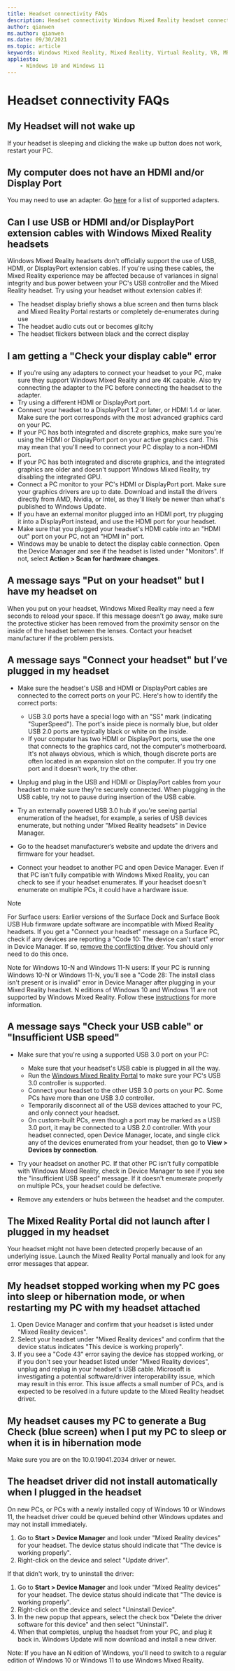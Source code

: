 ```yaml
---
title: Headset connectivity FAQs
description: Headset connectivity Windows Mixed Reality headset connectivity troubleshooting that goes beyond our standard consumer support documentation.
author: qianwen
ms.author: qianwen
ms.date: 09/30/2021
ms.topic: article
keywords: Windows Mixed Reality, Mixed Reality, Virtual Reality, VR, MR, Troubleshoot, Errors, Help, Support, Headset
appliesto:
    - Windows 10 and Windows 11
---
```


# Headset connectivity FAQs

## My Headset will not wake up

If your headset is sleeping and clicking the wake up button does not work, restart your PC.

## My computer does not have an HDMI and/or Display Port

You may need to use an adapter. Go [here](recommended-adapters-for-windows-mixed-reality-capable-pcs.md) for a list of supported adapters.

## Can I use USB or HDMI and/or DisplayPort extension cables with Windows Mixed Reality headsets

Windows Mixed Reality headsets don't officially support the use of USB, HDMI, or DisplayPort extension cables. If you're using these cables, the Mixed Reality experience may be affected because of variances in signal integrity and bus power between your PC's USB controller and the Mixed Reality headset. Try using your headset without extension cables if:

* The headset display briefly shows a blue screen and then turns black and Mixed Reality Portal restarts or completely de-enumerates during use
* The headset audio cuts out or becomes glitchy
* The headset flickers between black and the correct display

## I am getting a "Check your display cable" error

* If you're using any adapters to connect your headset to your PC, make sure they support Windows Mixed Reality and are 4K capable. Also try connecting the adapter to the PC before connecting the headset to the adapter.
* Try using a different HDMI or DisplayPort port.
* Connect your headset to a DisplayPort 1.2 or later, or HDMI 1.4 or later. Make sure the port corresponds with the most advanced graphics card on your PC.
* If your PC has both integrated and discrete graphics, make sure you're using the HDMI or DisplayPort port on your active graphics card. This may mean that you'll need to connect your PC display to a non-HDMI port.
* If your PC has both integrated and discrete graphics, and the integrated graphics are older and doesn't support Windows Mixed Reality, try disabling the integrated GPU.
* Connect a PC monitor to your PC's HDMI or DisplayPort port. Make sure your graphics drivers are up to date. Download and install the drivers directly from AMD, Nvidia, or Intel, as they'll likely be newer than what's published to Windows Update.
* If you have an external monitor plugged into an HDMI port, try plugging it into a DisplayPort instead, and use the HDMI port for your headset.
* Make sure that you plugged your headset's HDMI cable into an "HDMI out" port on your PC, not an "HDMI in" port.
* Windows may be unable to detect the display cable connection. Open the Device Manager and see if the headset is listed under "Monitors". If not, select **Action > Scan for hardware changes**.

## A message says "Put on your headset" but I have my headset on

When you put on your headset, Windows Mixed Reality may need a few seconds to reload your space. If this message doesn't go away, make sure the protective sticker has been removed from the proximity sensor on the inside of the headset between the lenses. Contact your headset manufacturer if the problem persists.

## A message says "Connect your headset" but I’ve plugged in my headset

- Make sure the headset's USB and HDMI or DisplayPort cables are connected to the correct ports on your PC. Here's how to identify the correct ports:

    - USB 3.0 ports have a special logo with an "SS" mark (indicating "SuperSpeed"). The port's inside piece is normally blue, but older USB 2.0 ports are typically black or white on the inside.
    - If your computer has two HDMI or DisplayPort ports, use the one that connects to the graphics card, not the computer's motherboard. It's not always obvious, which is which, though discrete ports are often located in an expansion slot on the computer. If you try one port and it doesn't work, try the other.

- Unplug and plug in the USB and HDMI or DisplayPort cables from your headset to make sure they're securely connected. When plugging in the USB cable, try not to pause during insertion of the USB cable.
- Try an externally powered USB 3.0 hub if you're seeing partial enumeration of the headset, for example, a series of USB devices enumerate, but nothing under "Mixed Reality headsets" in Device Manager.
- Go to the headset manufacturer’s website and update the drivers and firmware for your headset.
- Connect your headset to another PC and open Device Manager. Even if that PC isn't fully compatible with Windows Mixed Reality, you can check to see if your headset enumerates. If your headset doesn't enumerate on multiple PCs, it could have a hardware issue.

> [!NOTE]
> For Surface users: Earlier versions of the Surface Dock and Surface Book USB Hub firmware update software are incompatible with Mixed Reality headsets. If you get a "Connect your headset" message on a Surface PC, check if any devices are reporting a "Code 10: The device can't start" error in Device Manager. If so, [remove the conflicting driver](https://support.microsoft.com/en-us/help/4032123/kinect-sensor-is-not-recognized-on-a-surface-book). You should only need to do this once.

Note for Windows 10-N and Windows 11-N users: If your PC is running Windows 10-N or Windows 11-N, you'll see a "Code 28: The install class isn't present or is invalid" error in Device Manager after plugging in your Mixed Reality headset. N editions of Windows 10 and Windows 11 are not supported by Windows Mixed Reality. Follow these [instructions](headset-display.md#im-getting-a-the-install-class-is-not-present-or-is-invalid-error-in-device-manager) for more information.

## A message says "Check your USB cable" or "Insufficient USB speed"

* Make sure that you're using a supported USB 3.0 port on your PC:

    * Make sure that your headset's USB cable is plugged in all the way.
    * Run the [Windows Mixed Reality Portal](install-windows-mixed-reality.md#launch-mixed-reality-portal) to make sure your PC's USB 3.0 controller is supported.
    * Connect your headset to the other USB 3.0 ports on your PC. Some PCs have more than one USB 3.0 controller.
    * Temporarily disconnect all of the USB devices attached to your PC, and only connect your headset.
    * On custom-built PCs, even though a port may be marked as a USB 3.0 port, it may be connected to a USB 2.0 controller. With your headset connected, open Device Manager, locate, and single click any of the devices enumerated from your headset, then go to **View > Devices by connection**.
* Try your headset on another PC. If that other PC isn't fully compatible with Windows Mixed Reality, check in Device Manager to see if you see the "insufficient USB speed" message. If it doesn't enumerate properly on multiple PCs, your headset could be defective.
* Remove any extenders or hubs between the headset and the computer.

## The Mixed Reality Portal did not launch after I plugged in my headset

Your headset might not have been detected properly because of an underlying issue. Launch the Mixed Reality Portal manually and look for any error messages that appear.

## My headset stopped working when my PC goes into sleep or hibernation mode, or when restarting my PC with my headset attached

1. Open Device Manager and confirm that your headset is listed under "Mixed Reality devices".
2. Select your headset under "Mixed Reality devices" and confirm that the device status indicates "This device is working properly".
3. If you see a "Code 43" error saying the device has stopped working, or if you don't see your headset listed under "Mixed Reality devices", unplug and replug in your headset's USB cable. Microsoft is investigating a potential software/driver interoperability issue, which may result in this error. This issue affects a small number of PCs, and is expected to be resolved in a future update to the Mixed Reality headset driver.

## My headset causes my PC to generate a Bug Check (blue screen) when I put my PC to sleep or when it is in hibernation mode

Make sure you are on the 10.0.19041.2034 driver or newer.

## The headset driver did not install automatically when I plugged in the headset

On new PCs, or PCs with a newly installed copy of Windows 10 or Windows 11, the headset driver could be queued behind other Windows updates and may not install immediately.

1. Go to **Start > Device Manager** and look under "Mixed Reality devices" for your headset. The device status should indicate that "The device is working properly".
2. Right-click on the device and select "Update driver".

If that didn't work, try to uninstall the driver:

1. Go to **Start > Device Manager** and look under "Mixed Reality devices" for your headset. The device status should indicate that "The device is working properly".
2. Right-click on the device and select "Uninstall Device".
3. In the new popup that appears, select the check box "Delete the driver software for this device" and then select "Uninstall".
4. When that completes, unplug the headset from your PC, and plug it back in. Windows Update will now download and install a new driver.

Note:  If you have an N edition of Windows, you'll need to switch to a regular edition of Windows 10 or Windows 11 to use Windows Mixed Reality.